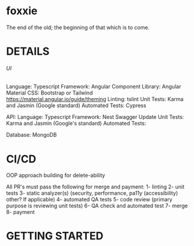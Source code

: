 # foxxie
The end of the old; the beginning of that which is to come.


# DETAILS
###### UI ######

Language: Typescript Framework: Angular Component Library: Angular Material CSS: Bootstrap or Tailwind https://material.angular.io/guide/theming
Linting: tslint
Unit Tests: Karma and Jasmin (Google standard)
Automated Tests: Cypress

API:
Language: Typescript
Framework: Nest
Swagger Update Unit Tests: Karma and Jasmin (Google's standard)
Automated Tests:

Database:
MongoDB

# CI/CD

OOP approach building for delete-ability

All PR's must pass the following for merge and payment:
1- linting
2- unit tests
3- static analyzer(s) (security, performance, pa11y (accessibility) other? If applicable)
4- automated QA tests
5- code review (primary purpose is reviewing unit tests)
6- QA check and automated test
7- merge
8- payment

# GETTING STARTED
